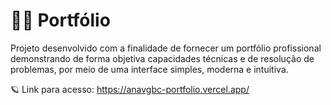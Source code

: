 # 👩‍💻 Portfólio

Projeto desenvolvido com a finalidade de fornecer um portfólio profissional demonstrando de forma objetiva capacidades técnicas e de resolução de problemas, por meio de uma interface simples, moderna e intuitiva.

🪐 Link para acesso: https://anavgbc-portfolio.vercel.app/
